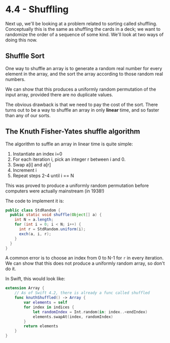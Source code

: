 # 4.4 - Shuffling

Next up, we'll be looking at a problem related to sorting called shuffling. Conceptually this is the same as shuffling the cards in a deck; we want to randomize the order of a sequence of some kind. We'll look at two ways of doing this now.

## Shuffle Sort

One way to shuffle an array is to generate a random real number for every element in the array, and the sort the array according to those random real numbers.

We can show that this produces a uniformly random permutation of the input array, provided there are no duplicate values.

The obvious drawback is that we need to pay the cost of the sort. There turns out to be a way to shuffle an array in only **linear** time, and so faster than any of our sorts.

## The Knuth Fisher-Yates shuffle algorithm

The algorithm to suffle an array in linear time is quite simple:
1. Instantiate an index i=0
2. For each iteration i, pick an integer r between i and 0.
3. Swap a[i] and a[r]
4. Increment i
5. Repeat steps 2-4 until i == N

This was proved to produce a uniformly random permutation before computers were actually mainstream (in 1938!)

The code to implement it is:

```Java
public class StdRandom {
  public static void shuffle(Object[] a) {
    int N = a.length;
    for (int i = 0; i < N; i++) {
      int r = StdRandom.uniform(i);
      exch(a, i, r);
    }
  }
}
```
A common error is to choose an index from 0 to N-1 for `r` in every iteration. We can show that this does not produce a uniformly random array, so don't do it.

In Swift, this would look like:

```Swift
extension Array {
    // As of Swift 4.2, there is already a func called shuffled
    func knuthShuffled() -> Array {
        var elements = self
        for index in indices {
            let randomIndex = Int.random(in: index..<endIndex)
            elements.swapAt(index, randomIndex)
        }
        return elements
    }
}
```